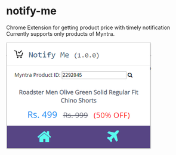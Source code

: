 # notify-me
Chrome Extension for getting product price with timely notification
Currently supports only products of Myntra.

<img src="https://raw.githubusercontent.com/ArjunAce/notify-me/master/Notify_me%20screenshot.PNG?sanitize=true&raw=true" />

